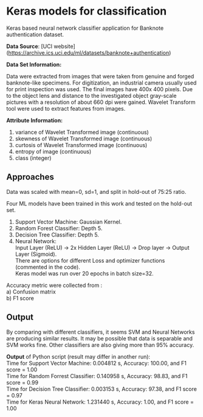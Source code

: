 # Keras models for classification

Keras based neural network classifier application for Banknote authentication dataset.  

**Data Source**: [UCI website] (https://archive.ics.uci.edu/ml/datasets/banknote+authentication)  

**Data Set Information:**  

Data were extracted from images that were taken from genuine and forged banknote-like 
specimens. For digitization, an industrial camera usually used for print inspection was 
used. The final images have 400x 400 pixels. Due to the object lens and distance to the 
investigated object gray-scale pictures with a resolution of about 660 dpi were gained.
 Wavelet Transform tool were used to extract features from images.  

**Attribute Information:**

1. variance of Wavelet Transformed image (continuous)  
2. skewness of Wavelet Transformed image (continuous)  
3. curtosis of Wavelet Transformed image (continuous)  
4. entropy of image (continuous)  
5. class (integer)  

## Approaches  

Data was scaled with mean=0, sd=1, and split in hold-out of 75:25 ratio.  

Four ML models have been trained in this work and tested on the hold-out set.      
1) Support Vector Machine: Gaussian Kernel.    
2) Random Forest Classifier:  Depth 5.  
3) Decision Tree Classifier:  Depth 5.  
4) Neural Network:  
Input Layer (ReLU) -> 2x Hidden Layer (ReLU) -> Drop layer -> Output Layer (Sigmoid).  
  There are options for different Loss and optimizer functions (commented in the code).  
  Keras model was run over 20 epochs in batch size=32.  


Accuracy metric were collected from :  
a) Confusion matrix  
b) F1 score  

## Output  

By comparing with different classifiers, it seems SVM and Neural Networks are producing similar results. It may be 
possible that data is separable and SVM works fine. Other classifiers are also giving more than 95% accuracy.   

**Output** of Python script (result may differ in another run):  
Time for Support Vector Machine: 0.004812 s, Accuracy: 100.00, and F1 score = 1.00  
Time for Random Forrest Classifier: 0.140958 s, Accuracy: 98.83, and F1 score = 0.99  
Time for Decision Tree Classifier: 0.003153 s, Accuracy: 97.38, and F1 score = 0.97  
Time for Keras Neural Network: 1.231440 s, Accuracy: 1.00, and F1 score = 1.00  
